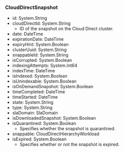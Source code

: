 ### CloudDirectSnapshot
- id: System.String
- cloudDirectId: System.String
  - ID of the snapshot on the Cloud Direct cluster.
- date: DateTime
- expirationDate: DateTime
- expiryHint: System.Boolean
- clusterUuid: System.String
- snappableId: System.String
- isCorrupted: System.Boolean
- indexingAttempts: System.Int64
- indexTime: DateTime
- isIndexed: System.Boolean
- isUnindexable: System.Boolean
- isOnDemandSnapshot: System.Boolean
- timeCompleted: DateTime
- timeStarted: DateTime
- state: System.String
- type: System.String
- slaDomain: SlaDomain
- isDownloadedSnapshot: System.Boolean
- isQuarantined: System.Boolean
  - Specifies whether the snapshot is quarantined.
- snappable: CloudDirectHierarchyWorkload
- isExpired: System.Boolean
  - Specifies whether or not the snapshot is expired.
